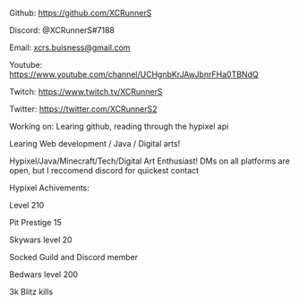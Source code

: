 Github: https://github.com/XCRunnerS

Discord: @XCRunnerS#7188

Email: xcrs.buisness@gmail.com

Youtube: https://www.youtube.com/channel/UCHgnbKrJAwJbnrFHa0TBNdQ

Twitch: https://www.twitch.tv/XCRunnerS

Twitter: https://twitter.com/XCRunnerS2

Working on: Learing github, reading through the hypixel api

Learing Web development / Java / Digital arts!

Hypixel/Java/Minecraft/Tech/Digital Art Enthusiast!
DMs on all platforms are open, but I reccomend discord for quickest contact



Hypixel Achivements:

Level 210

Pit Prestige 15

Skywars level 20

Socked Guild and Discord member

Bedwars level 200

3k Blitz kills
<!--
**XCRunnerS/XCRunnerS** is a ✨ _special_ ✨ repository because its `README.md` (this file) appears on your GitHub profile.

Here are some ideas to get you started:
- 🔭 I’m currently working on ...
- 🌱 I’m currently learning ...
- 👯 I’m looking to collaborate on ...
- 🤔 I’m looking for help with ...
- 💬 Ask me about ...
- 📫 How to reach me: ...
- 😄 Pronouns: ...
- ⚡ Fun fact: ...
-->
